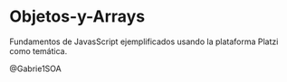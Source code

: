 # Objetos-y-Arrays

Fundamentos de JavasScript ejemplificados usando la plataforma Platzi como temática.

@Gabrie1SOA
